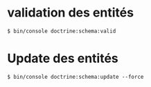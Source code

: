 # validation des entités

`$ bin/console doctrine:schema:valid`

# Update des entités

`$ bin/console doctrine:schema:update --force`